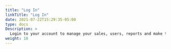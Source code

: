 ```yaml
---
title: "Log In"
linkTitle: "Log In"
date: 2021-07-22T15:29:35-05:00
type: docs
Description: >
  Login to your account to manage your sales, users, reports and make transfers.
weight: 10
---
```


